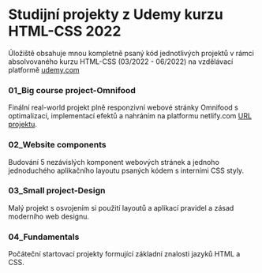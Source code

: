 # Studijní projekty z Udemy kurzu HTML-CSS 2022
Úložiště obsahuje mnou kompletně psaný kód jednotlivých projektů v rámci absolvovaného kurzu HTML-CSS (03/2022 - 06/2022) na vzdělávací platformě [udemy.com](https://www.udemy.com/share/101Wtc3%402xXyh4_Tvz3uX0oIdVChQ6VjEA_AeMSRN7E0eAJrRnqerkgXucqu5Qx0uC9HgUUyJA==/)

### 01_Big course project-Omnifood
Finální real-world projekt plně responzivní webové stránky Omnifood s optimalizací, implementací efektů a nahráním na platformu netlify.com [URL projektu](https://omnifood-lb.netlify.app/).

### 02_Website components
Budování 5 nezávislých komponent webových stránek a jednoho jednoduchého aplikačního layoutu psaných kódem s interními CSS styly.

### 03_Small project-Design
Malý projekt s osvojením si použití layoutů a aplikací pravidel a zásad moderního web designu.

### 04_Fundamentals
Počáteční startovací projekty formující základní znalosti jazyků HTML a CSS.
